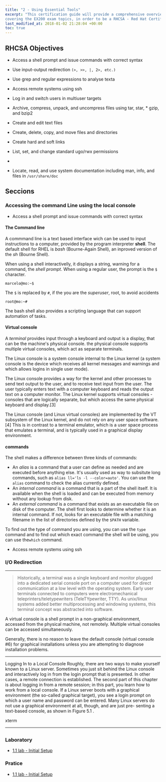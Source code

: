 ```yaml
---
title: "2 - Using Essential Tools"
excerpt: "This certification guide will provide a comprehensive overview of Red Hat Enterprise Linux, RHEL 7,
covering the EX200 exam topics, in order to be a RHCSA - Red Hat Certified System Administrator Guide."
last_modified_at: 2018-01-02 21:28:04 +00:00
toc: true
---
```


## RHCSA Objectives
* Access a shell prompt and issue commands with correct syntax
* Use input-output redirection `(>, >>, |, 2>, etc.)`
* Use grep and regular expressions to analyse texta
* Access remote systems using ssh
* Log in and switch users in multiuser targets

* Archive, compress, unpack, and uncompress files using tar, star, * gzip, and bzip2

* Create and edit text files
* Create, delete, copy, and move files and directories

* Create hard and soft links
* List, set, and change standard ugo/rwx permissions
*
* Locate, read, and use system documentation including man, info, and files in `/usr/share/doc`


## Seccions

### Accessing the command Line using the local console

* Access a shell prompt and issue commands with correct syntax

#### The Command line
A commmand line is a text based interface wich can be used to input instructions to a computer, provided by the program interpreter **shell**. The default shell for RHEL is *bash* (Bourne-Again Shell), an inproved version of the *sh* (Bourne Shell).

When using a shell interactivelly, it displays a string, warning for a command, the *shell prompt*. When using a regular user, the prompt is the `$` character.
```console
marcelo@mo:~$
```
The `$` is replaced by `#`, if the you are the *superuser*, root, to avoid accidents
```console
root@mo:~#
```
The bash shell also provides a scripting language that can support automation of tasks.


#### Virtual console

A *terminal* provides input through a keyboard and output is a display, that can be the machine's physical console.
the physical console supports multiple virtual consoles, which act as separate terminals.


The Linux console is a system console internal to the Linux kernel (a system console is the device which receives all kernel messages and warnings and which allows logins in single user mode).

The Linux console provides a way for the kernel and other processes to send text output to the user, and to receive text input from the user. The user typically enters text with a computer keyboard and reads the output text on a computer monitor. The Linux kernel supports virtual consoles - consoles that are logically separate, but which access the same physical keyboard and display.[3]


The Linux console (and Linux virtual consoles) are implemented by the VT subsystem of the Linux kernel, and do not rely on any user space software.[4] This is in contrast to a terminal emulator, which is a user space process that emulates a terminal, and is typically used in a graphical display environment.


#### commands
The shell makes a difference between three kinds of commands:
* An *alias* is a command that a user can define as needed and are executed before anything else.
It's usually used as way to subsitute long commands, such as `alias ll='ls -l --color=auto'`. You can use the `alias` command to check the alias currently defined.
* An *internal command* is a command that is a part of the shell itself. It is available when the shell is loaded and can be executed from memory without any lookup from disk.
* An *external command* is a command that exists as an executable file on disk of the computer. The shell first looks to determine whether it is an internal command. If not, looks for an executable file with a matching filename in the list of directories defined by the `$PATH` variable.

To find out the type of command you are using, you can use the `type` command and to find out which exact command the shell will be using, you can use the`which` command.




* Access remote systems using ssh

### I/O Redirection



-----

> Historically, a terminal was a single keyboard and monitor plugged into a dedicated serial console port on a computer used for direct communication at a low level with the operating system. Early user terminals connected to computers were electromechanical teleprinters/teletypewriters (TeleTYpewriter, TTY). As unix/linux systems added better multiprocessing and windowing systems, this terminal concept was abstracted into software.

A virtual console is a shell prompt in a non-graphical environment, accessed from the physical machine, not remotely. Multiple virtual consoles can be accessed simultaneously.

Generally, there is no reason to leave the default console (virtual console #6) for graphical installations unless you are attempting to diagnose installation problems.

---

Logging In to a Local Console
Roughly, there are two ways to make yourself known to a Linux server. Sometimes
you just sit behind the Linux console and interactively log in from the login prompt
that is presented. In other cases, a remote connection is established. The second part
of this chapter is about logging in from a remote session; in this part, you learn how
to work from a local console.
If a Linux server boots with a graphical environment (the so-called graphical target),
you see a login prompt on which a user name and password can be entered. Many
Linux servers do not use a graphical environment at all, though, and are just pre-
senting a text-based console, as shown in Figure 5.1 .


xterm


--------------------------------------------------------------------------------

##

### Laboratory

* [1.1 lab - Initial Setup](/RHCSA/02.01-essencial-lab/)

### Pratice

* [1.1 lab - Initial Setup](/RHCSA/02.01-essencial-ex/)
